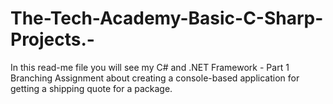 # The-Tech-Academy-Basic-C-Sharp-Projects.-
In this read-me file you will see my C# and .NET Framework - Part 1 Branching Assignment about creating a console-based application for getting a shipping quote for a package.
